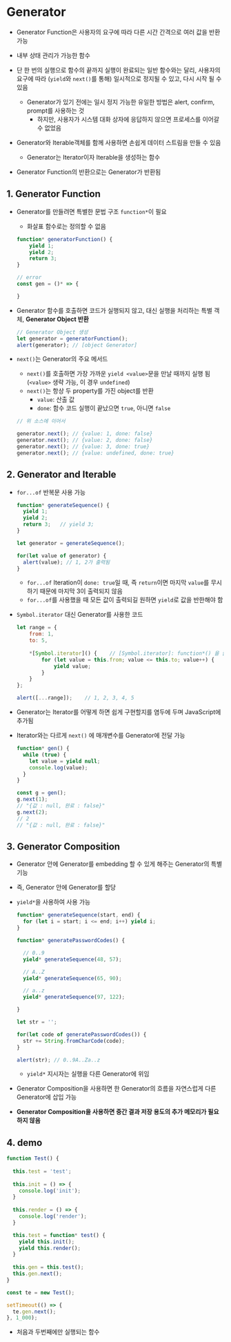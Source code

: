 # Generator

- Generator Function은 사용자의 요구에 따라 다른 시간 간격으로 여러 값을 반환 가능
- 내부 상태 관리가 가능한 함수
- 단 한 번의 실행으로 함수의 끝까지 실행이 완료되는 일반 함수와는 달리, 사용자의 요구에 따라 (`yield`와 `next()`를 통해) 일시적으로 정지될 수 있고, 다시 시작 될 수 있음
  - Generator가 있기 전에는 일시 정지 가능한 유일한 방법은 alert, confirm, prompt를 사용하는 것
    - 하지만, 사용자가 시스템 대화 상자에 응답하지 않으면 프로세스를 이어갈 수 없었음

- Generator와 Iterable객체를 함께 사용하면 손쉽게 데이터 스트림을 만들 수 있음
  - Generator는 Iterator이자 Iterable을 생성하는 함수
- Generator Function의 반환으로는 Generator가 반환됨

## 1. Generator Function

- Generator를 만들려면 특별한 문법 구조 `function*`이 필요
  - 화살표 함수로는 정의할 수 없음

  ```javascript
  function* generatorFunction() {
      yield 1;
      yield 2;
      return 3;
  }

  // error
  const gen = ()* => {

  }
  ```

- Generator 함수를 호출하면 코드가 실행되지 않고, 대신 실행을 처리하는 특별 객체, **Generator Object 반환**

  ```javascript
  // Generator Object 생성
  let generator = generatorFunction();
  alert(generator);	// [object Generator]
  ```

- `next()`는 Generator의 주요 메서드

  - `next()`를 호출하면 가장 가까운 `yield <value>`문을 만날 때까지 실행 됨(`<value>` 생략 가능, 이 경우 `undefined`)
  - `next()`는 항상 두 property를 가진 object를 반환
    - `value`: 산출 값
    - `done`: 함수 코드 실행이 끝났으면 `true`, 아니면 `false`

  ```javascript
  // 위 소스에 이어서
  
  generator.next(); // {value: 1, done: false}
  generator.next(); // {value: 2, done: false}
  generator.next(); // {value: 3, done: true}
  generator.next(); // {value: undefined, done: true}
  ```


## 2. Generator and Iterable

- `for...of` 반복문 사용 가능

  ```javascript
  function* generateSequence() {
    yield 1;
    yield 2;
    return 3;	// yield 3;
  }
  
  let generator = generateSequence();
  
  for(let value of generator) {
    alert(value); // 1, 2가 출력됨
  }
  ```

  - `for...of` Iteration이 `done: true`일 때, 즉 `return`이면 마지막 `value`를 무시하기 때문에 마지막 3이 출력되지 않음
  - `for...of`를 사용했을 때 모든 값이 출력되길 원하면 `yield`로 값을 반한해야 함

- `Symbol.iterator` 대신 Generator를 사용한 코드

  ```javascript
  let range = {
      from: 1,
      to: 5,
      
      *[Symbol.iterator]() {	// [Symbol.iterator]: function*() 을 줄인 것
          for (let value = this.from; value <= this.to; value++) {
              yield value;
          }
      }
  };
  
  alert([...range]);	// 1, 2, 3, 4, 5
  ```

- Generator는 Iterator를 어떻게 하면 쉽게 구현할지를 염두에 두며 JavaScript에 추가됨

- Iterator와는 다르게 `next()` 에 매개변수를 Generator에 전달 가능

  ```javascript
  function* gen() {
    while (true) {
      let value = yield null;
      console.log(value);
    }
  }
  
  const g = gen();
  g.next(1);
  // "{값 : null, 완료 : false}"
  g.next(2);
  // 2
  // "{값 : null, 완료 : false}"
  ```

## 3. Generator Composition

- Generator 안에 Generator를 embedding 할 수 있게 해주는 Generator의 특별 기능

- 즉, Generator 안에 Generator를 할당

- `yield*`을 사용하여 사용 가능

  ```javascript
  function* generateSequence(start, end) {
    for (let i = start; i <= end; i++) yield i;
  }
  
  function* generatePasswordCodes() {
  
    // 0..9
    yield* generateSequence(48, 57);
  
    // A..Z
    yield* generateSequence(65, 90);
  
    // a..z
    yield* generateSequence(97, 122);
  
  }
  
  let str = '';
  
  for(let code of generatePasswordCodes()) {
    str += String.fromCharCode(code);
  }
  
  alert(str); // 0..9A..Za..z
  ```

  - `yield*` 지시자는 실행을 다른 Generator에 위임

- Generator Composition을 사용하면 한 Generator의 흐름을 자연스럽게 다른 Generator에 삽입 가능

- **Generator Composition을 사용하면 중간 결과 저장 용도의 추가 메모리가 필요하지 않음**

## 4. demo

```javascript
function Test() {
  
  this.test = 'test';
  
  this.init = () => {
    console.log('init');
  }
  
  this.render = () => {
    console.log('render');
  }

  this.test = function* test() {
    yield this.init();
    yield this.render();
  }
  
  this.gen = this.test();
  this.gen.next();
}

const te = new Test();

setTimeout(() => {
  te.gen.next();
}, 1_000);
```

- 처음과 두번째에만 실행되는 함수
